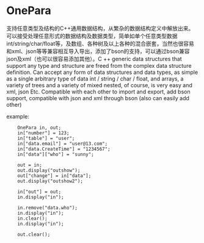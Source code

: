# OnePara
支持任意类型及结构的C++通用数据结构，从繁杂的数据结构定义中解放出来。可以接受处理任意形式的数据结构及数据类型，简单如单个任意类型数据int/string/char/float等，及数组、各种树及以上各种的混合嵌套，当然也很容易和xml、json等等兼容相互导入导出，添加了bson的支持，可以通过bson兼容json及xml（也可以很容易添加其他）。C ++ generic data structures that support any type and structure are freed from the complex data structure definition. Can accept any form of data structures and data types, as simple as a single arbitrary type of data int / string / char / float, and arrays, a variety of trees and a variety of mixed nested, of course, is very easy and xml, json Etc. Compatible with each other to import and export, add bson support, compatible with json and xml through bson (also can easily add other)

example:
```
    OnePara in, out;
    in["number"] = 123;
    in["table"] = "user";
    in["data.email"] = "user@13.com";
    in["data.CreateTime"] = "1234567";
    in["data"]["who"] = "sunny";
    
    out = in;
    out.display("outshow");
    out["change"] = in["data"];
    out.display("outshow2");
    
    in["out"] = out;
    in.display("in");
    
    in.remove("data.who");
    in.display("in");
    in.clear();
    in.display("in");
    
    out.clear();

```
